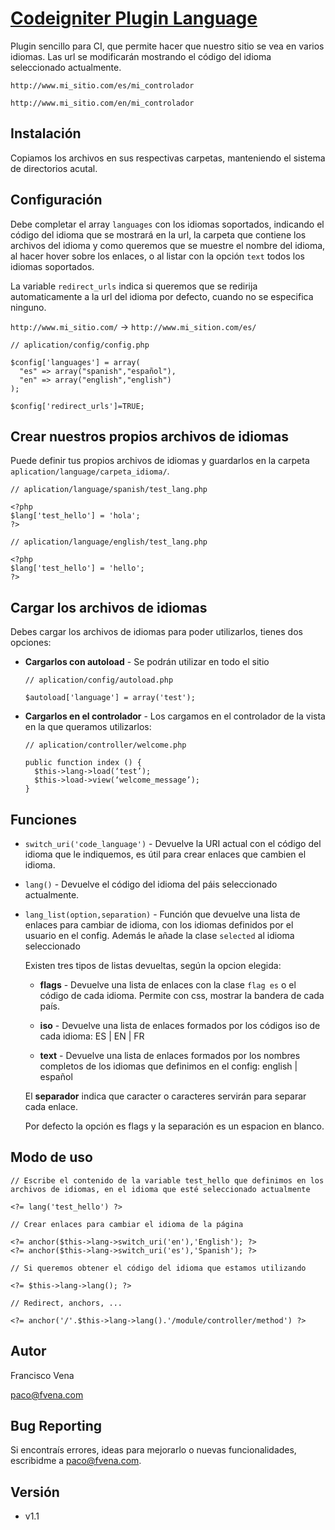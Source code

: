 [Codeigniter Plugin Language](http://www.fvena.com)
=================

Plugin sencillo para CI, que permite hacer que nuestro sitio se vea en varios idiomas. Las url se modificarán mostrando el código del idioma seleccionado actualmente.

```
http://www.mi_sitio.com/es/mi_controlador

http://www.mi_sitio.com/en/mi_controlador
```


Instalación
-----------
Copiamos los archivos en sus respectivas carpetas, manteniendo el sistema de directorios acutal.


Configuración
-------------
Debe completar el array `languages` con los idiomas soportados, indicando el código del idioma que se mostrará en la url, la carpeta que contiene los archivos del idioma y como queremos que se muestre el nombre del idioma, al hacer hover sobre los enlaces, o al listar con la opción `text` todos los idiomas soportados.

La variable `redirect_urls` indica si queremos que se redirija automaticamente a la url del idioma por defecto, cuando no se especifica ninguno.

`http://www.mi_sitio.com/` -> `http://www.mi_sition.com/es/`

```
// aplication/config/config.php

$config['languages'] = array(
  "es" => array("spanish","español"),
  "en" => array("english","english")
);

$config['redirect_urls']=TRUE;
```


Crear nuestros propios archivos de idiomas
------------------------------------------
Puede definir tus propios archivos de idiomas y guardarlos en la carpeta `aplication/language/carpeta_idioma/`.


```
// aplication/language/spanish/test_lang.php

<?php
$lang['test_hello'] = 'hola';
?>
```


```
// aplication/language/english/test_lang.php

<?php
$lang['test_hello'] = 'hello';
?>
```


Cargar los archivos de idiomas
------------------------------
Debes cargar los archivos de idiomas para poder utilizarlos, tienes dos opciones:

* **Cargarlos con autoload** - Se podrán utilizar en todo el sitio

  ```
  // aplication/config/autoload.php

  $autoload['language'] = array('test');
  ```

* **Cargarlos en el controlador** - Los cargamos en el controlador de la vista en la que queramos utilizarlos:

  ```
  // aplication/controller/welcome.php

  public function index () {
    $this->lang->load(‘test’);
    $this->load->view(‘welcome_message’);
  }
  ```


Funciones
---------
* `switch_uri('code_language')` - Devuelve la URI actual con el código del idioma que le indiquemos, es útil para crear enlaces que cambien el idioma.

* `lang()` - Devuelve el código del idioma del páis seleccionado actualmente.

* `lang_list(option,separation)` - Función que devuelve una lista de enlaces para cambiar de idioma, con los idiomas definidos por el usuario en el config. Además le añade la clase `selected` al idioma seleccionado

  Existen tres tipos de listas devueltas, según la opcion elegida:

    + **flags** - Devuelve una lista de enlaces con la clase `flag es` o el código de cada idioma. Permite con css, mostrar la bandera de cada país.

    + **iso** - Devuelve una lista de enlaces formados por los códigos iso de cada idioma: ES | EN | FR

    + **text** - Devuelve una lista de enlaces formados por los nombres completos de los idiomas que definimos en el config: english | español

  El **separador** indica que caracter o caracteres servirán para separar cada enlace.

  Por defecto la opción es flags y la separación es un espacion en blanco.


Modo de uso
-----------
```
// Escribe el contenido de la variable test_hello que definimos en los archivos de idiomas, en el idioma que esté seleccionado actualmente

<?= lang('test_hello') ?>
```

```
// Crear enlaces para cambiar el idioma de la página

<?= anchor($this->lang->switch_uri('en'),'English'); ?>
<?= anchor($this->lang->switch_uri('es'),'Spanish'); ?>
```

```
// Si queremos obtener el código del idioma que estamos utilizando

<?= $this->lang->lang(); ?>
```

```
// Redirect, anchors, ...

<?= anchor('/'.$this->lang->lang().'/module/controller/method') ?>
```


Autor
-----
Francisco Vena

[paco@fvena.com](mailto:paco@fvena.com)


Bug Reporting
-------------
Si encontraís errores, ideas para mejorarlo o nuevas funcionalidades, escribidme a [paco@fvena.com](mailto:paco@fvena.com).


Versión
--------
+ v1.1

